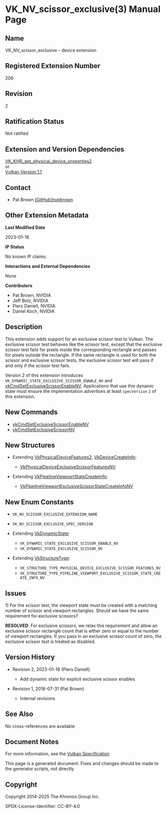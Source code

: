 # VK\_NV\_scissor\_exclusive(3) Manual Page

## Name

VK\_NV\_scissor\_exclusive - device extension



## [](#_registered_extension_number)Registered Extension Number

206

## [](#_revision)Revision

2

## [](#_ratification_status)Ratification Status

Not ratified

## [](#_extension_and_version_dependencies)Extension and Version Dependencies

[VK\_KHR\_get\_physical\_device\_properties2](https://registry.khronos.org/vulkan/specs/latest/man/html/VK_KHR_get_physical_device_properties2.html)  
or  
[Vulkan Version 1.1](#versions-1.1)

## [](#_contact)Contact

- Pat Brown [\[GitHub\]nvpbrown](https://github.com/KhronosGroup/Vulkan-Docs/issues/new?body=%5BVK_NV_scissor_exclusive%5D%20%40nvpbrown%0A%2AHere%20describe%20the%20issue%20or%20question%20you%20have%20about%20the%20VK_NV_scissor_exclusive%20extension%2A)

## [](#_other_extension_metadata)Other Extension Metadata

**Last Modified Date**

2023-01-18

**IP Status**

No known IP claims.

**Interactions and External Dependencies**

None

**Contributors**

- Pat Brown, NVIDIA
- Jeff Bolz, NVIDIA
- Piers Daniell, NVIDIA
- Daniel Koch, NVIDIA

## [](#_description)Description

This extension adds support for an exclusive scissor test to Vulkan. The exclusive scissor test behaves like the scissor test, except that the exclusive scissor test fails for pixels inside the corresponding rectangle and passes for pixels outside the rectangle. If the same rectangle is used for both the scissor and exclusive scissor tests, the exclusive scissor test will pass if and only if the scissor test fails.

Version 2 of this extension introduces `VK_DYNAMIC_STATE_EXCLUSIVE_SCISSOR_ENABLE_NV` and [vkCmdSetExclusiveScissorEnableNV](https://registry.khronos.org/vulkan/specs/latest/man/html/vkCmdSetExclusiveScissorEnableNV.html). Applications that use this dynamic state must ensure the implementation advertises at least `specVersion` `2` of this extension.

## [](#_new_commands)New Commands

- [vkCmdSetExclusiveScissorEnableNV](https://registry.khronos.org/vulkan/specs/latest/man/html/vkCmdSetExclusiveScissorEnableNV.html)
- [vkCmdSetExclusiveScissorNV](https://registry.khronos.org/vulkan/specs/latest/man/html/vkCmdSetExclusiveScissorNV.html)

## [](#_new_structures)New Structures

- Extending [VkPhysicalDeviceFeatures2](https://registry.khronos.org/vulkan/specs/latest/man/html/VkPhysicalDeviceFeatures2.html), [VkDeviceCreateInfo](https://registry.khronos.org/vulkan/specs/latest/man/html/VkDeviceCreateInfo.html):
  
  - [VkPhysicalDeviceExclusiveScissorFeaturesNV](https://registry.khronos.org/vulkan/specs/latest/man/html/VkPhysicalDeviceExclusiveScissorFeaturesNV.html)
- Extending [VkPipelineViewportStateCreateInfo](https://registry.khronos.org/vulkan/specs/latest/man/html/VkPipelineViewportStateCreateInfo.html):
  
  - [VkPipelineViewportExclusiveScissorStateCreateInfoNV](https://registry.khronos.org/vulkan/specs/latest/man/html/VkPipelineViewportExclusiveScissorStateCreateInfoNV.html)

## [](#_new_enum_constants)New Enum Constants

- `VK_NV_SCISSOR_EXCLUSIVE_EXTENSION_NAME`
- `VK_NV_SCISSOR_EXCLUSIVE_SPEC_VERSION`
- Extending [VkDynamicState](https://registry.khronos.org/vulkan/specs/latest/man/html/VkDynamicState.html):
  
  - `VK_DYNAMIC_STATE_EXCLUSIVE_SCISSOR_ENABLE_NV`
  - `VK_DYNAMIC_STATE_EXCLUSIVE_SCISSOR_NV`
- Extending [VkStructureType](https://registry.khronos.org/vulkan/specs/latest/man/html/VkStructureType.html):
  
  - `VK_STRUCTURE_TYPE_PHYSICAL_DEVICE_EXCLUSIVE_SCISSOR_FEATURES_NV`
  - `VK_STRUCTURE_TYPE_PIPELINE_VIEWPORT_EXCLUSIVE_SCISSOR_STATE_CREATE_INFO_NV`

## [](#_issues)Issues

1\) For the scissor test, the viewport state must be created with a matching number of scissor and viewport rectangles. Should we have the same requirement for exclusive scissors?

**RESOLVED**: For exclusive scissors, we relax this requirement and allow an exclusive scissor rectangle count that is either zero or equal to the number of viewport rectangles. If you pass in an exclusive scissor count of zero, the exclusive scissor test is treated as disabled.

## [](#_version_history)Version History

- Revision 2, 2023-01-18 (Piers Daniell)
  
  - Add dynamic state for explicit exclusive scissor enables
- Revision 1, 2018-07-31 (Pat Brown)
  
  - Internal revisions

## [](#_see_also)See Also

No cross-references are available

## [](#_document_notes)Document Notes

For more information, see the [Vulkan Specification](https://registry.khronos.org/vulkan/specs/latest/html/vkspec.html#VK_NV_scissor_exclusive)

This page is a generated document. Fixes and changes should be made to the generator scripts, not directly.

## [](#_copyright)Copyright

Copyright 2014-2025 The Khronos Group Inc.

SPDX-License-Identifier: CC-BY-4.0